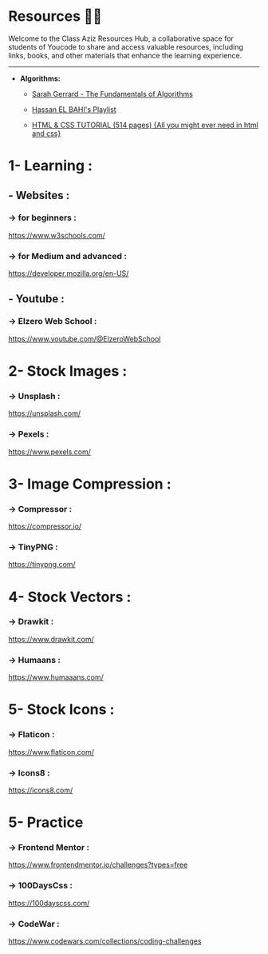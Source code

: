 # Resources 🔗🔗

Welcome to the Class Aziz Resources Hub, a collaborative space for students of Youcode to share and access valuable resources, including links, books, and other materials that enhance the learning experience.

---

- **Algorithms:**

  - [Sarah Gerrard - The Fundamentals of Algorithms](https://blog.sarahgerrard.me/the-fundamentals-of-algorithms)

  - [Hassan EL BAHI's Playlist](https://www.youtube.com/playlist?list=PLZpzLuUp9qXyWylaS9C8Z4uIKWZxQc3Cq)
 
  - [HTML & CSS TUTORIAL (514 pages) {All you might ever need in html and css}](https://www.google.com/url?sa=i&url=https%3A%2F%2Fwtf.tw%2Fref%2Fduckett.pdf&psig=AOvVaw0ml-6pXKdmFT9YWS-NSvY_&ust=1698229382522000&source=images&cd=vfe&opi=89978449&ved=0CBQQ3YkBahcKEwjo4pnMu46CAxUAAAAAHQAAAAAQBA)

# 1- Learning :

## - Websites :
### -> for beginners :
https://www.w3schools.com/
### -> for Medium and advanced :
https://developer.mozilla.org/en-US/

## - Youtube :
### -> Elzero Web School :
https://www.youtube.com/@ElzeroWebSchool

# 2- Stock Images :

### -> Unsplash :
https://unsplash.com/
### -> Pexels :
https://www.pexels.com/

# 3- Image Compression :

### -> Compressor :
https://compressor.io/
### -> TinyPNG :
https://tinypng.com/

# 4- Stock Vectors :

### -> Drawkit :
https://www.drawkit.com/
### -> Humaans :
https://www.humaaans.com/

# 5- Stock Icons :

### -> Flaticon :
https://www.flaticon.com/

### -> Icons8 :
https://icons8.com/

# 5- Practice

### -> Frontend Mentor :
https://www.frontendmentor.io/challenges?types=free
### -> 100DaysCss :
https://100dayscss.com/
### -> CodeWar :
https://www.codewars.com/collections/coding-challenges
